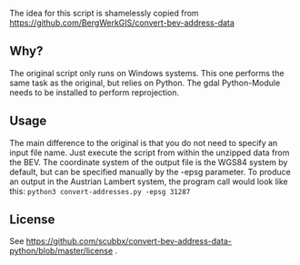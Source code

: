 The idea for this script is shamelessly copied from https://github.com/BergWerkGIS/convert-bev-address-data

## Why?

The original script only runs on Windows systems. This one performs the same task as the original, but relies on Python.
The gdal Python-Module needs to be installed to perform reprojection.

## Usage

The main difference to the original is that you do not need to specify an input file name. Just execute the script from within the unzipped data from the BEV.
The coordinate system of the output file is the WGS84 system by default, but can be specified manually by the -epsg parameter. To produce an output in the Austrian Lambert system, the program call would look like this: `python3 convert-addresses.py -epsg 31287`

## License

See https://github.com/scubbx/convert-bev-address-data-python/blob/master/license .
